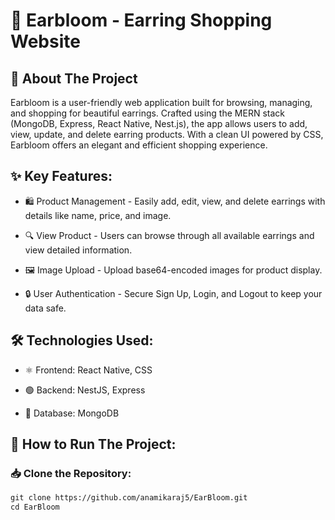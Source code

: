 # 🌸 Earbloom - Earring Shopping Website
## 📌 About The Project
Earbloom is a user-friendly web application built for browsing, managing, and shopping for beautiful earrings. Crafted using the MERN stack (MongoDB, Express, React Native, Nest.js), the app allows users to add, view, update, and delete earring products. With a clean UI powered by CSS, Earbloom offers an elegant and efficient shopping experience.

## ✨ Key Features:
- 🛍️ Product Management - Easily add, edit, view, and delete earrings with details like name, price, and image.

- 🔍 View Product - Users can browse through all available earrings and view detailed information.

- 🖼️ Image Upload - Upload base64-encoded images for product display.

- 🔒 User Authentication - Secure Sign Up, Login, and Logout to keep your data safe.


## 🛠️ Technologies Used:
- ⚛️ Frontend: React Native, CSS

- 🟢 Backend: NestJS, Express

- 🍃 Database: MongoDB


## 🚀 How to Run The Project:

### 📥 Clone the Repository:

```html
git clone https://github.com/anamikaraj5/EarBloom.git
cd EarBloom
```
